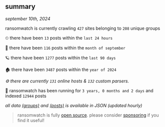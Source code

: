 
## summary
_september 10th, 2024_

ransomwatch is currently crawling `427` sites belonging to `208` unique groups

⏲ there have been `13` posts within the `last 24 hours`

🦈 there have been `116` posts within the `month of september`

🪐 there have been `1277` posts within the `last 90 days`

🏚 there have been `3487` posts within the `year of 2024`

_⚙️ there are currently `131` online hosts & `132` custom parsers._

🦕 ransomwatch has been running for `3 years, 0 months and 2 days` and indexed `12944` posts

_all data  [(groups)](http://ransomwhat.telemetry.ltd/groups) and [(posts)](http://ransomwhat.telemetry.ltd/posts) is available in JSON (updated hourly)_

> ransomwatch is fully [open source](https://github.com/joshhighet/ransomwatch#ransomwatch--). please consider [sponsoring](https://github.com/sponsors/joshhighet) if you find it useful!
